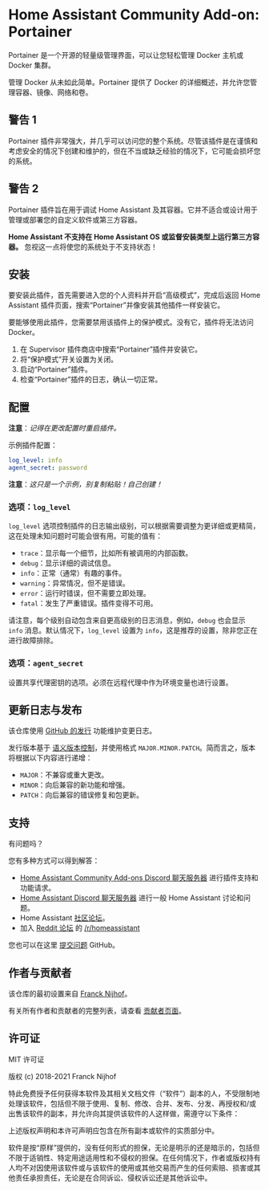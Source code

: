 # Home Assistant Community Add-on: Portainer

Portainer 是一个开源的轻量级管理界面，可以让您轻松管理 Docker 主机或 Docker 集群。

管理 Docker 从未如此简单。Portainer 提供了 Docker 的详细概述，并允许您管理容器、镜像、网络和卷。

## 警告 1

Portainer 插件非常强大，并几乎可以访问您的整个系统。尽管该插件是在谨慎和考虑安全的情况下创建和维护的，但在不当或缺乏经验的情况下，它可能会损坏您的系统。

## 警告 2

Portainer 插件旨在用于调试 Home Assistant 及其容器。它并不适合或设计用于管理或部署您的自定义软件或第三方容器。

**Home Assistant 不支持在 Home Assistant OS 或监督安装类型上运行第三方容器。** 忽视这一点将使您的系统处于不支持状态！

## 安装

要安装此插件，首先需要进入您的个人资料并开启“高级模式”，完成后返回 Home Assistant 插件页面，搜索“Portainer”并像安装其他插件一样安装它。

要能够使用此插件，您需要禁用该插件上的保护模式。没有它，插件将无法访问 Docker。

1. 在 Supervisor 插件商店中搜索“Portainer”插件并安装它。
1. 将“保护模式”开关设置为关闭。
1. 启动“Portainer”插件。
1. 检查“Portainer”插件的日志，确认一切正常。

## 配置

**注意**：_记得在更改配置时重启插件。_

示例插件配置：

```yaml
log_level: info
agent_secret: password
```

**注意**：_这只是一个示例，别复制粘贴！自己创建！_

### 选项：`log_level`

`log_level` 选项控制插件的日志输出级别，可以根据需要调整为更详细或更精简，这在处理未知问题时可能会很有用。可能的值有：

- `trace`：显示每一个细节，比如所有被调用的内部函数。
- `debug`：显示详细的调试信息。
- `info`：正常（通常）有趣的事件。
- `warning`：异常情况，但不是错误。
- `error`：运行时错误，但不需要立即处理。
- `fatal`：发生了严重错误。插件变得不可用。

请注意，每个级别自动包含来自更高级别的日志消息，例如，`debug` 也会显示 `info` 消息。默认情况下，`log_level` 设置为 `info`，这是推荐的设置，除非您正在进行故障排除。

### 选项：`agent_secret`

设置共享代理密钥的选项。必须在远程代理中作为环境变量也进行设置。

## 更新日志与发布

该仓库使用 [GitHub 的发行][releases] 功能维护变更日志。

发行版本基于 [语义版本控制][semver]，并使用格式 `MAJOR.MINOR.PATCH`。简而言之，版本将根据以下内容进行递增：

- `MAJOR`：不兼容或重大更改。
- `MINOR`：向后兼容的新功能和增强。
- `PATCH`：向后兼容的错误修复和包更新。

## 支持

有问题吗？

您有多种方式可以得到解答：

- [Home Assistant Community Add-ons Discord 聊天服务器][discord] 进行插件支持和功能请求。
- [Home Assistant Discord 聊天服务器][discord-ha] 进行一般 Home Assistant 讨论和问题。
- Home Assistant [社区论坛][forum]。
- 加入 [Reddit 论坛][reddit] 的 [/r/homeassistant][reddit]

您也可以在这里 [提交问题][issue] GitHub。

## 作者与贡献者

该仓库的最初设置来自 [Franck Nijhof][frenck]。

有关所有作者和贡献者的完整列表，请查看 [贡献者页面][contributors]。

## 许可证

MIT 许可证

版权 (c) 2018-2021 Franck Nijhof

特此免费授予任何获得本软件及其相关文档文件（“软件”）副本的人，不受限制地处理该软件，包括但不限于使用、复制、修改、合并、发布、分发、再授权和/或出售该软件的副本，并允许向其提供该软件的人这样做，需遵守以下条件：

上述版权声明和本许可声明应包含在所有副本或软件的实质部分中。

软件是按“原样”提供的，没有任何形式的担保，无论是明示的还是暗示的，包括但不限于适销性、特定用途适用性和不侵权的担保。在任何情况下，作者或版权持有人均不对因使用该软件或与该软件的使用或其他交易而产生的任何索赔、损害或其他责任承担责任，无论是在合同诉讼、侵权诉讼还是其他诉讼中。

[contributors]: https://github.com/hassio-addons/addon-portainer/graphs/contributors
[discord-ha]: https://discord.gg/c5DvZ4e
[discord]: https://discord.me/hassioaddons
[forum]: https://community.home-assistant.io/t/home-assistant-community-add-on-portainer/68836?u=frenck
[frenck]: https://github.com/frenck
[issue]: https://github.com/hassio-addons/addon-portainer/issues
[reddit]: https://reddit.com/r/homeassistant
[releases]: https://github.com/hassio-addons/addon-portainer/releases
[semver]: http://semver.org/spec/v2.0.0.htm